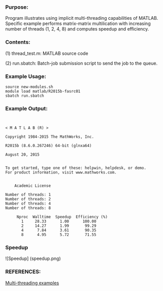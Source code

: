 ### Purpose:

Program illustrates using implicit multi-threading capabilities of MATLAB. Specific
example performs matrix-matrix multilication with increasing number of threads (1, 2, 4, 8)
and computes speedup and efficiency.

### Contents:

(1) thread_test.m: MATLAB source code

(2) run.sbatch: Batch-job submission script to send the job to the queue.

### Example Usage:

	source new-modules.sh
	module load matlab/R2015b-fasrc01
	sbatch run.sbatch
    
### Example Output:

```

                                                                            < M A T L A B (R) >
                                                                  Copyright 1984-2015 The MathWorks, Inc.
                                                                  R2015b (8.6.0.267246) 64-bit (glnxa64)
                                                                              August 20, 2015

 
To get started, type one of these: helpwin, helpdesk, or demo.
For product information, visit www.mathworks.com.
 

	Academic License

Number of threads: 1
Number of threads: 2
Number of threads: 4
Number of threads: 8

     Nproc  Walltime  Speedup  Efficiency (%)
       1     28.33      1.00      100.00
       2     14.27      1.99       99.29
       4      7.84      3.61       90.35
       8      4.95      5.72       71.55
```


### Speedup

![Speedup]
(speedup.png)

### REFERENCES:

[Multi-threading examples](http://www.bu.edu/tech/support/research/training-consulting/online-tutorials/matlab-pct/implicit-parallelism)

